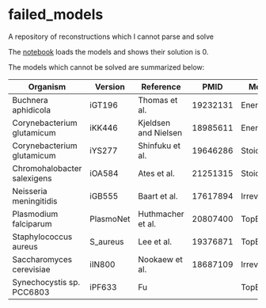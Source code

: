 # failed_models
A repository of reconstructions which I cannot parse and solve

The [notebook](failed_models.ipynb) loads the models and shows their solution is 0.

The models which cannot be solved are summarized below:

| Organism                    | Version   | Reference            | PMID     | Mongoose      | COBRA      |
|-----------------------------|-----------|----------------------|----------|---------------|------------|
| Buchnera aphidicola         | iGT196    | Thomas et al.        | 19232131 | EnergyBlocked | FALSE      |
| Corynebacterium glutamicum  | iKK446    | Kjeldsen and Nielsen | 18985611 | EnergyBlocked | FALSE      |
| Corynebacterium glutamicum  | iYS277    | Shinfuku et al.      | 19646286 | StoichBlocked | FALSE      |
| Chromohalobacter salexigens | iOA584    | Ates et al.          | 21251315 | StoichBlocked | FALSE      |
| Neisseria meningitidis      | iGB555    | Baart et al.         | 17617894 | IrrevBlocked  | FALSE      |
| Plasmodium falciparum       | PlasmoNet | Huthmacher et al.    | 20807400 | TopBlocked    | FALSE      |
| Staphylococcus aureus       | S_aureus  | Lee et al.           | 19376871 | TopBlocked    | not parsed |
| Saccharomyces cerevisiae    | iIN800    | Nookaew et al.       | 18687109 | IrrevBlocked  | FALSE      |
| Synechocystis sp. PCC6803   | iPF633    | Fu                   |          | TopBlocked    | not parsed |

